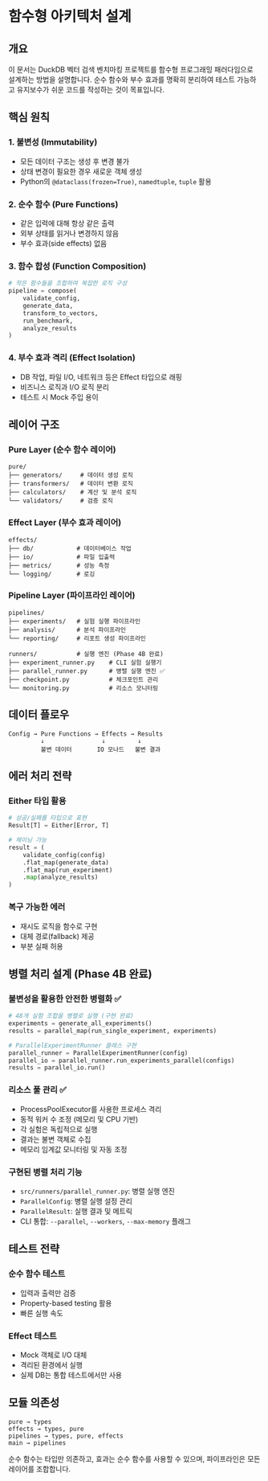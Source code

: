 # 함수형 아키텍처 설계

## 개요

이 문서는 DuckDB 벡터 검색 벤치마킹 프로젝트를 함수형 프로그래밍 패러다임으로 설계하는 방법을 설명합니다. 순수 함수와 부수 효과를 명확히 분리하여 테스트 가능하고 유지보수가 쉬운 코드를 작성하는 것이 목표입니다.

## 핵심 원칙

### 1. 불변성 (Immutability)
- 모든 데이터 구조는 생성 후 변경 불가
- 상태 변경이 필요한 경우 새로운 객체 생성
- Python의 `@dataclass(frozen=True)`, `namedtuple`, `tuple` 활용

### 2. 순수 함수 (Pure Functions)
- 같은 입력에 대해 항상 같은 출력
- 외부 상태를 읽거나 변경하지 않음
- 부수 효과(side effects) 없음

### 3. 함수 합성 (Function Composition)
```python
# 작은 함수들을 조합하여 복잡한 로직 구성
pipeline = compose(
    validate_config,
    generate_data,
    transform_to_vectors,
    run_benchmark,
    analyze_results
)
```

### 4. 부수 효과 격리 (Effect Isolation)
- DB 작업, 파일 I/O, 네트워크 등은 Effect 타입으로 래핑
- 비즈니스 로직과 I/O 로직 분리
- 테스트 시 Mock 주입 용이

## 레이어 구조

### Pure Layer (순수 함수 레이어)
```
pure/
├── generators/     # 데이터 생성 로직
├── transformers/   # 데이터 변환 로직
├── calculators/    # 계산 및 분석 로직
└── validators/     # 검증 로직
```

### Effect Layer (부수 효과 레이어)
```
effects/
├── db/            # 데이터베이스 작업
├── io/            # 파일 입출력
├── metrics/       # 성능 측정
└── logging/       # 로깅
```

### Pipeline Layer (파이프라인 레이어)
```
pipelines/
├── experiments/   # 실험 실행 파이프라인
├── analysis/      # 분석 파이프라인
└── reporting/     # 리포트 생성 파이프라인

runners/           # 실행 엔진 (Phase 4B 완료)
├── experiment_runner.py    # CLI 실험 실행기
├── parallel_runner.py      # 병렬 실행 엔진 ✅
├── checkpoint.py           # 체크포인트 관리
└── monitoring.py           # 리소스 모니터링
```

## 데이터 플로우

```
Config → Pure Functions → Effects → Results
         ↓                ↓         ↓
         불변 데이터       IO 모나드   불변 결과
```

## 에러 처리 전략

### Either 타입 활용
```python
# 성공/실패를 타입으로 표현
Result[T] = Either[Error, T]

# 체이닝 가능
result = (
    validate_config(config)
    .flat_map(generate_data)
    .flat_map(run_experiment)
    .map(analyze_results)
)
```

### 복구 가능한 에러
- 재시도 로직을 함수로 구현
- 대체 경로(fallback) 제공
- 부분 실패 허용

## 병렬 처리 설계 (Phase 4B 완료)

### 불변성을 활용한 안전한 병렬화 ✅
```python
# 48개 실험 조합을 병렬로 실행 (구현 완료)
experiments = generate_all_experiments()
results = parallel_map(run_single_experiment, experiments)

# ParallelExperimentRunner 클래스 구현
parallel_runner = ParallelExperimentRunner(config)
parallel_io = parallel_runner.run_experiments_parallel(configs)
results = parallel_io.run()
```

### 리소스 풀 관리 ✅
- ProcessPoolExecutor를 사용한 프로세스 격리
- 동적 워커 수 조정 (메모리 및 CPU 기반)
- 각 실험은 독립적으로 실행
- 결과는 불변 객체로 수집
- 메모리 임계값 모니터링 및 자동 조정

### 구현된 병렬 처리 기능
- `src/runners/parallel_runner.py`: 병렬 실행 엔진
- `ParallelConfig`: 병렬 실행 설정 관리
- `ParallelResult`: 실행 결과 및 메트릭
- CLI 통합: `--parallel`, `--workers`, `--max-memory` 플래그

## 테스트 전략

### 순수 함수 테스트
- 입력과 출력만 검증
- Property-based testing 활용
- 빠른 실행 속도

### Effect 테스트
- Mock 객체로 I/O 대체
- 격리된 환경에서 실행
- 실제 DB는 통합 테스트에서만 사용

## 모듈 의존성

```
pure → types
effects → types, pure
pipelines → types, pure, effects
main → pipelines
```

순수 함수는 타입만 의존하고, 효과는 순수 함수를 사용할 수 있으며, 파이프라인은 모든 레이어를 조합합니다.
